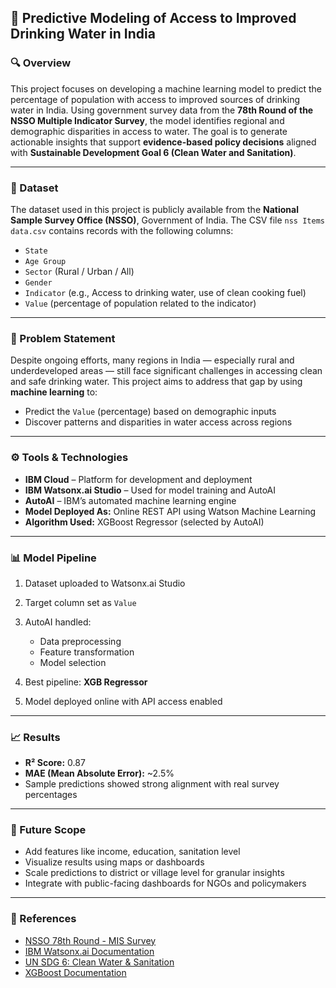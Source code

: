 ## 🧪 **Predictive Modeling of Access to Improved Drinking Water in India**

### 🔍 Overview

This project focuses on developing a machine learning model to predict the percentage of population with access to improved sources of drinking water in India. Using government survey data from the **78th Round of the NSSO Multiple Indicator Survey**, the model identifies regional and demographic disparities in access to water. The goal is to generate actionable insights that support **evidence-based policy decisions** aligned with **Sustainable Development Goal 6 (Clean Water and Sanitation)**.

---

### 📁 Dataset

The dataset used in this project is publicly available from the **National Sample Survey Office (NSSO)**, Government of India. The CSV file `nss Items data.csv` contains records with the following columns:

* `State`
* `Age Group`
* `Sector` (Rural / Urban / All)
* `Gender`
* `Indicator` (e.g., Access to drinking water, use of clean cooking fuel)
* `Value` (percentage of population related to the indicator)

---

### 🧠 Problem Statement

Despite ongoing efforts, many regions in India — especially rural and underdeveloped areas — still face significant challenges in accessing clean and safe drinking water. This project aims to address that gap by using **machine learning** to:

* Predict the `Value` (percentage) based on demographic inputs
* Discover patterns and disparities in water access across regions

---

### ⚙️ Tools & Technologies

* **IBM Cloud** – Platform for development and deployment
* **IBM Watsonx.ai Studio** – Used for model training and AutoAI
* **AutoAI** – IBM’s automated machine learning engine
* **Model Deployed As:** Online REST API using Watson Machine Learning
* **Algorithm Used:** XGBoost Regressor (selected by AutoAI)

---

### 📊 Model Pipeline

1. Dataset uploaded to Watsonx.ai Studio
2. Target column set as `Value`
3. AutoAI handled:

   * Data preprocessing
   * Feature transformation
   * Model selection
4. Best pipeline: **XGB Regressor**
5. Model deployed online with API access enabled

---

### 📈 Results

* **R² Score:** 0.87
* **MAE (Mean Absolute Error):** \~2.5%
* Sample predictions showed strong alignment with real survey percentages

---

### 🚀 Future Scope

* Add features like income, education, sanitation level
* Visualize results using maps or dashboards
* Scale predictions to district or village level for granular insights
* Integrate with public-facing dashboards for NGOs and policymakers

---

### 📄 References

* [NSSO 78th Round - MIS Survey](https://mospi.gov.in)
* [IBM Watsonx.ai Documentation](https://dataplatform.cloud.ibm.com)
* [UN SDG 6: Clean Water & Sanitation](https://sdgs.un.org/goals/goal6)
* [XGBoost Documentation](https://xgboost.readthedocs.io)

